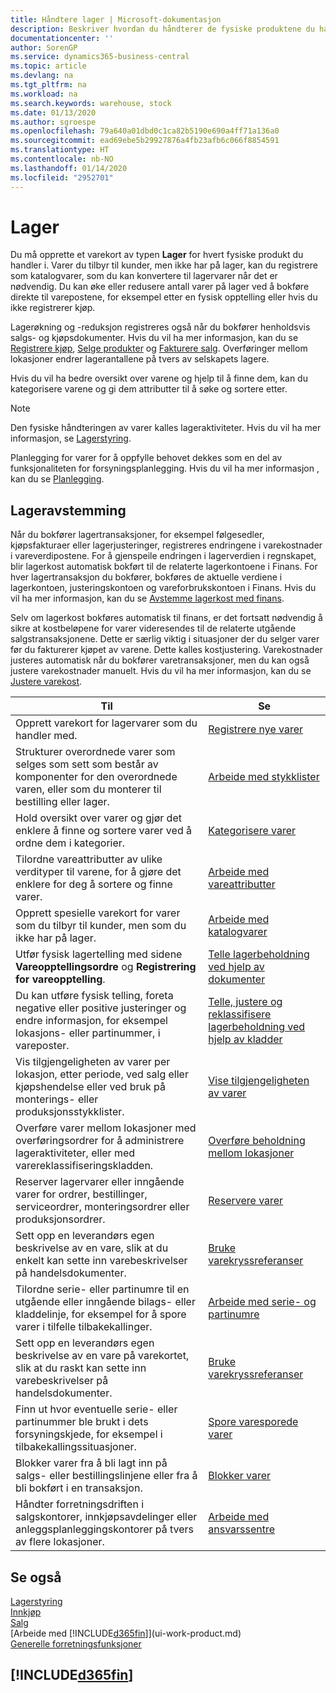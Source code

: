 ```yaml
---
title: Håndtere lager | Microsoft-dokumentasjon
description: Beskriver hvordan du håndterer de fysiske produktene du handler med, for eksempel håndtering av varene på lageret.
documentationcenter: ''
author: SorenGP
ms.service: dynamics365-business-central
ms.topic: article
ms.devlang: na
ms.tgt_pltfrm: na
ms.workload: na
ms.search.keywords: warehouse, stock
ms.date: 01/13/2020
ms.author: sgroespe
ms.openlocfilehash: 79a640a01dbd0c1ca82b5190e690a4ff71a136a0
ms.sourcegitcommit: ead69ebe5b29927876a4fb23afb6c066f8854591
ms.translationtype: HT
ms.contentlocale: nb-NO
ms.lasthandoff: 01/14/2020
ms.locfileid: "2952701"
---
```

# <a name="inventory"></a>Lager
Du må opprette et varekort av typen **Lager** for hvert fysiske produkt du handler i. Varer du tilbyr til kunder, men ikke har på lager, kan du registrere som katalogvarer, som du kan konvertere til lagervarer når det er nødvendig. Du kan øke eller redusere antall varer på lager ved å bokføre direkte til varepostene, for eksempel etter en fysisk opptelling eller hvis du ikke registrerer kjøp.

Lagerøkning og -reduksjon registreres også når du bokfører henholdsvis salgs- og kjøpsdokumenter. Hvis du vil ha mer informasjon, kan du se [Registrere kjøp](purchasing-how-record-purchases.md), [Selge produkter](sales-how-sell-products.md) og [Fakturere salg](sales-how-invoice-sales.md). Overføringer mellom lokasjoner endrer lagerantallene på tvers av selskapets lagere.   

Hvis du vil ha bedre oversikt over varene og hjelp til å finne dem, kan du kategorisere varene og gi dem attributter til å søke og sortere etter.

> [!NOTE]
> Den fysiske håndteringen av varer kalles lageraktiviteter. Hvis du vil ha mer informasjon, se [Lagerstyring](warehouse-manage-warehouse.md).

Planlegging for varer for å oppfylle behovet dekkes som en del av funksjonaliteten for forsyningsplanlegging. Hvis du vil ha mer informasjon , kan du se [Planlegging](production-planning.md).  

## <a name="inventory-reconciliation"></a>Lageravstemming
Når du bokfører lagertransaksjoner, for eksempel følgesedler, kjøpsfakturaer eller lagerjusteringer, registreres endringene i varekostnader i vareverdipostene. For å gjenspeile endringen i lagerverdien i regnskapet, blir lagerkost automatisk bokført til de relaterte lagerkontoene i Finans. For hver lagertransaksjon du bokfører, bokføres de aktuelle verdiene i lagerkontoen, justeringskontoen og vareforbrukskontoen i Finans. Hvis du vil ha mer informasjon, kan du se [Avstemme lagerkost med finans](finance-how-to-post-inventory-costs-to-the-general-ledger.md).

Selv om lagerkost bokføres automatisk til finans, er det fortsatt nødvendig å sikre at kostbeløpene for varer videresendes til de relaterte utgående salgstransaksjonene. Dette er særlig viktig i situasjoner der du selger varer før du fakturerer kjøpet av varene. Dette kalles kostjustering. Varekostnader justeres automatisk når du bokfører varetransaksjoner, men du kan også justere varekostnader manuelt. Hvis du vil ha mer informasjon, kan du se [Justere varekost](inventory-how-adjust-item-costs.md).

|Til |Se |
|---|----|
|Opprett varekort for lagervarer som du handler med.|[Registrere nye varer](inventory-how-register-new-items.md)|
|Strukturer overordnede varer som selges som sett som består av komponenter for den overordnede varen, eller som du monterer til bestilling eller lager.|[Arbeide med stykklister](inventory-how-work-BOMs.md)|
|Hold oversikt over varer og gjør det enklere å finne og sortere varer ved å ordne dem i kategorier.|[Kategorisere varer](inventory-how-categorize-items.md)|
|Tilordne vareattributter av ulike verdityper til varene, for å gjøre det enklere for deg å sortere og finne varer.|[Arbeide med vareattributter](inventory-how-work-item-attributes.md)|
|Opprett spesielle varekort for varer som du tilbyr til kunder, men som du ikke har på lager.|[Arbeide med katalogvarer](inventory-how-work-nonstock-items.md)|
|Utfør fysisk lagertelling med sidene **Vareopptellingsordre** og **Registrering for vareopptelling**.|[Telle lagerbeholdning ved hjelp av dokumenter](inventory-how-count-inventory-with-documents.md)|
|Du kan utføre fysisk telling, foreta negative eller positive justeringer og endre informasjon, for eksempel lokasjons- eller partinummer, i vareposter.|[Telle, justere og reklassifisere lagerbeholdning ved hjelp av kladder](inventory-how-count-adjust-reclassify.md)|
|Vis tilgjengeligheten av varer per lokasjon, etter periode, ved salg eller kjøpshendelse eller ved bruk på monterings- eller produksjonsstykklister.|[Vise tilgjengeligheten av varer](inventory-how-availability-overview.md)|
|Overføre varer mellom lokasjoner med overføringsordrer for å administrere lageraktiviteter, eller med varereklassifiseringskladden.|[Overføre beholdning mellom lokasjoner](inventory-how-transfer-between-locations.md)|
|Reserver lagervarer eller inngående varer for ordrer, bestillinger, serviceordrer, monteringsordrer eller produksjonsordrer.|[Reservere varer](inventory-how-to-reserve-items.md)|
|Sett opp en leverandørs egen beskrivelse av en vare, slik at du enkelt kan sette inn varebeskrivelser på handelsdokumenter.|[Bruke varekryssreferanser](inventory-how-use-item-cross-refs.md)|
|Tilordne serie- eller partinumre til en utgående eller inngående bilags- eller kladdelinje, for eksempel for å spore varer i tilfelle tilbakekallinger.|[Arbeide med serie- og partinumre](inventory-how-work-item-tracking.md)|
|Sett opp en leverandørs egen beskrivelse av en vare på varekortet, slik at du raskt kan sette inn varebeskrivelser på handelsdokumenter.|[Bruke varekryssreferanser](inventory-how-use-item-cross-refs.md)|
|Finn ut hvor eventuelle serie- eller partinummer ble brukt i dets forsyningskjede, for eksempel i tilbakekallingssituasjoner.|[Spore varesporede varer](inventory-how-to-trace-item-tracked-items.md)|
|Blokker varer fra å bli lagt inn på salgs- eller bestillingslinjene eller fra å bli bokført i en transaksjon.|[Blokker varer](inventory-how-block-items.md)|
|Håndter forretningsdriften i salgskontorer, innkjøpsavdelinger eller anleggsplanleggingskontorer på tvers av flere lokasjoner.|[Arbeide med ansvarssentre](inventory-responsibility-centers.md)|



## <a name="see-also"></a>Se også  
[Lagerstyring](warehouse-manage-warehouse.md)  
[Innkjøp](purchasing-manage-purchasing.md)  
[Salg](sales-manage-sales.md)    
[Arbeide med [!INCLUDE[d365fin](includes/d365fin_md.md)]](ui-work-product.md)  
[Generelle forretningsfunksjoner](ui-across-business-areas.md)

## [!INCLUDE[d365fin](includes/free_trial_md.md)]  
